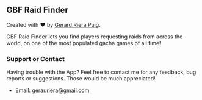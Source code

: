 ## GBF Raid Finder

Created with ❤️ by [Gerard Riera Puig](https://twitter.com/gerarduu).

GBF Raid Finder lets you find players requesting raids from across the world, on one of the most populated gacha games of all time!

### Support or Contact

Having trouble with the App? Feel free to contact me for any feedback, bug reports or suggestions. Those would be much appreciated!

- Email: gerar.riera@gmail.com
